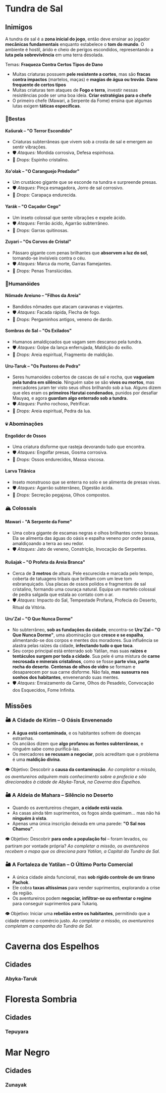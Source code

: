 # Tundra de Sal
## Inimigos
A tundra de sal é a **zona inicial do jogo**, então deve ensinar ao jogador **mecânicas fundamentais** enquanto estabelece o **tom do mundo**. O ambiente é hostil, árido e cheio de perigos escondidos, representando a **luta pela sobrevivência** em uma terra desolada.

Temas:
**Fraqueza Contra Certos Tipos de Dano**
- Muitas criaturas possuem **pele resistente a cortes**, mas são **fracas contra impactos** (martelos, maças) e **magias de água ou trovão**.
**Dano frequente de certos tipos**
- Muitas criaturas tem ataques de **Fogo e terra**, investir nessas resistências pode ser uma boa ideia.
**Criar estratégias para o chefe** 
- O primeiro chefe (Mawari, a Serpente da Fome) ensina que algumas lutas exigem **táticas específicas**.
### 🦎Bestas
#### Kašurak – "O Terror Escondido"
- Criaturas subterrâneas que vivem sob a crosta de sal e emergem ao sentir vibrações.
- 🛡️ _Ataques:_ Mordida corrosiva, Defesa espinhosa.
- 🎁 _Drops:_ Espinho cristalino.
#### Xo'olak – "O Caranguejo Predador"
- Um crustáceo gigante que se esconde na tundra e surpreende presas.
- 🛡️ _Ataques:_ Pinça esmagadora, Jorro de sal corrosivo.
- 🎁 _Drops:_ Carapaça endurecida.
#### Yarák – "O Caçador Cego"
- Um inseto colossal que sente vibrações e expele ácido.
- 🛡️ _Ataques:_ Ferrão ácido, Agarrão subterrâneo.
- 🎁 _Drops:_ Garras quitinosas.
#### Zuyari – "Os Corvos de Cristal"
- Pássaro gigante com penas brilhantes que **absorvem a luz do sol**, tornando-se invisíveis contra o céu.
- 🛡️ _Ataques:_ Marca da morte, Garras flamejantes.
- 🎁 _Drops:_ Penas Translúcidas.

### 🏹Humanóides

#### Nômade Areiuno – "Filhos da Areia"
- Bandidos nômades que atacam caravanas e viajantes.
- 🛡️ _Ataques:_ Facada rápida, Flecha de fogo.
- 🎁 _Drops:_ Pergaminhos antigos, veneno de dardo.
#### Sombras do Sal – "Os Exilados"
- Humanos amaldiçoados que vagam sem descanso pela tundra.
- 🛡️ _Ataques:_ Golpe da lança enferrujada, Maldição do exílio.
- 🎁 _Drops:_ Areia espiritual, Fragmento de maldição.
#### Uru-Taruk – "Os Pastores de Pedra"
- Seres humanoides cobertos de cascas de sal e rocha, que **vagueiam pela tundra em silêncio**. Ninguém sabe se são **vivos ou mortos**, mas mercadores juram ter visto seus olhos brilhando sob a lua. Alguns dizem que eles eram os **primeiros Harutai condenados**, punidos por desafiar Mauyaq, e agora **guardam algo enterrado sob a tundra.**
- 🛡️ _Ataques:_ Punho rochoso, Petrificar.
- 🎁 _Drops:_ Areia espiritual, Pedra da lua.

### 💀 Abominações
#### Engolidor de Ossos
- Uma criatura disforme que rasteja devorando tudo que encontra.
- 🛡️ _Ataques:_ Engolfar presas, Gosma corrosiva.
- 🎁 _Drops:_ Ossos endurecidos, Massa viscosa.
#### Larva Titânica
- Inseto monstruoso que se enterra no solo e se alimenta de presas vivas.
- 🛡️ _Ataques:_ Agarrão subterrâneo, Digestão ácida.
- 🎁 _Drops:_ Secreção pegajosa, Olhos compostos.

### 🏔️ Colossais
#### Mawari - "A Serpente da Fome"
- Uma cobra gigante de escamas negras e olhos brilhantes como brasas. Ela se alimenta das águas do oásis e espalha veneno por onde passa, amaldiçoando a terra ao seu redor.
- 🛡️ _Ataques:_ Jato de veneno, Constrição, Invocação de Serpentes.
#### Rušajak – "O Profeta da Areia Branca"
- Cerca de **3 metros** de altura. Pele escurecida e marcada pelo tempo, coberta de tatuagens tribais que brilham com um leve tom esbranquiçado. Usa placas de ossos polidos e fragmentos de sal cristalino, formando uma couraça natural. Equipa um martelo colossal de pedra salgada que estala ao contato com o ar.
- 🛡️ _Ataques:_ Impacto do Sal, Tempestade Profana, Profecia do Deserto, Ritual da Vitória.
#### Uru'Zal – "O Que Nunca Dorme"
- No subterrâneo, **sob as fundações da cidade**, encontra-se **Uru'Zal – "O Que Nunca Dorme"**, uma abominação que **cresce e se espalha**, alimentando-se dos corpos e mentes dos moradores. Sua influência se alastra pelas raízes da cidade, **infectando tudo o que toca**.
- Seu corpo principal está enterrado sob Yatilan, mas suas **raízes e tentáculos surgem por toda a cidade**. Sua pele é uma mistura de **carne necrosada e minerais cristalinos**, como se fosse **parte viva, parte rocha do deserto**. **Centenas de olhos de vidro** se formam e desaparecem por sua carne disforme. Não fala, **mas sussurra nos sonhos dos habitantes**, envenenando suas mentes.
- 🛡️ _Ataques:_ Enraizamento da Carne, Olhos do Pesadelo, Convocação dos Esquecidos, Fome Infinita.


## Missões

### 🏜️ A Cidade de Kirim – O Oásis Envenenado

- **A água está contaminada**, e os habitantes sofrem de doenças estranhas.
- Os anciãos dizem que **algo profanou as fontes subterrâneas**, e ninguém sabe como purificá-las.
- Os mercadores **se recusam a negociar**, pois acreditam que o problema é uma **maldição divina**.

**👁** Objetivo: Descobrir a **causa da contaminação**.
_Ao completar a missão, os aventureiros adquirem mais conhecimento sobre a profecia e são direcionados à cidade de Abyka-Taruk, na Caverna dos Espelhos._

### 🏜️ A Aldeia de Mahara – Silêncio no Deserto

- Quando os aventureiros chegam, **a cidade está vazia**.
- As casas ainda têm suprimentos, os fogos ainda queimam… mas não há **ninguém à vista**.
- Apenas uma única inscrição deixada em uma parede: **"O Sal nos Chamou"**.

**👁** Objetivo: Descobrir **para onde a população foi** – foram levados, ou partiram por vontade própria?
_Ao completar a missão, os aventureiros recebem o mapa que os direciona para Yatilan, a Capital da Tundra de Sal._

### 🏜️ A Fortaleza de Yatilan – O Último Porto Comercial

- A única cidade ainda funcional, mas **sob rígido controle de um tirano Pachok**.
- Ele cobra **taxas altíssimas** para vender suprimentos, explorando a crise da região.
- Os aventureiros podem **negociar, infiltrar-se ou enfrentar o regime** para conseguir suprimentos para Tukariq.

**👁** Objetivo: Iniciar uma **rebelião entre os habitantes**, permitindo que a cidade retome o comércio justo.
_Ao completar a missão, os aventureiros completam a campanha da Tundra de Sal._
# Caverna dos Espelhos
## Cidades
### Abyka-Taruk
# Floresta Sombria
## Cidades
### Tepuyara
# Mar Negro
## Cidades
### Zunayak